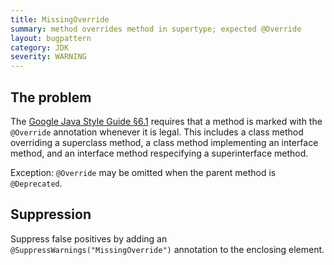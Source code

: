 ```yaml
---
title: MissingOverride
summary: method overrides method in supertype; expected @Override
layout: bugpattern
category: JDK
severity: WARNING
---
```


<!--
*** AUTO-GENERATED, DO NOT MODIFY ***
To make changes, edit the @BugPattern annotation or the explanation in docs/bugpattern.
-->

## The problem
The [Google Java Style Guide §6.1][style] requires that a method is marked with
the `@Override` annotation whenever it is legal. This includes a class method
overriding a superclass method, a class method implementing an interface method,
and an interface method respecifying a superinterface method.

Exception: `@Override` may be omitted when the parent method is `@Deprecated`.

[style]: https://google.github.io/styleguide/javaguide.html#s6.1-override-annotation

## Suppression
Suppress false positives by adding an `@SuppressWarnings("MissingOverride")` annotation to the enclosing element.
